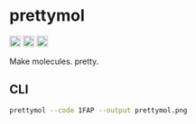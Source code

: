 # prettymol

<a href="https://pypi.org/project/biotite"> <img src="https://img.shields.io/badge/powered%20by-Biotite-orange.svg" alt="Badge showing usage of MDAnalysis as a python package powering the add-on" style="height:20px"/></a>
<a href="https://blender.org"> <img src="https://img.shields.io/badge/powered%20by-Blender%20Python-orange.svg" alt="Badge showing usage of bpy as a python package powering the add-on" style="height:20px"/></a>
<a href="https://github.com/BradyJohnston/MolecularNodes"> <img src="https://img.shields.io/badge/powered%20by-MolecularNodes-orange.svg" alt="Badge showing usage of molecularnodes as a python package powering the add-on" style="height:20px"/></a>


Make molecules. pretty.



## CLI

```sh
prettymol --code 1FAP --output prettymol.png
```
